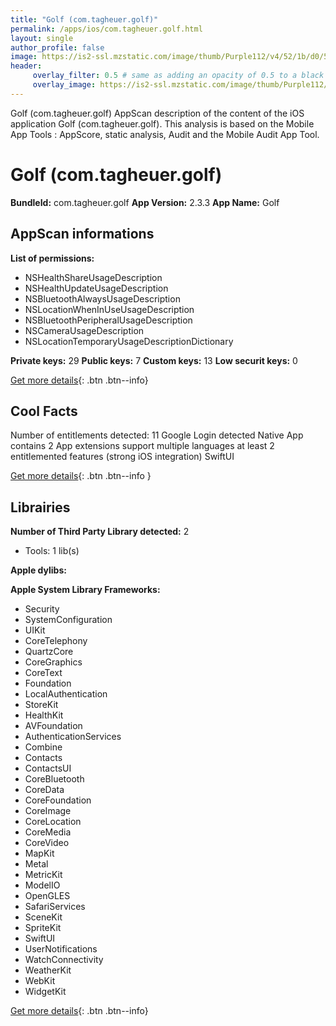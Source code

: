 ```yaml
---
title: "Golf (com.tagheuer.golf)"
permalink: /apps/ios/com.tagheuer.golf.html
layout: single
author_profile: false
image: https://is2-ssl.mzstatic.com/image/thumb/Purple112/v4/52/1b/d0/521bd040-79fa-dcb8-88f4-68011fff3a98/AppIcon-0-1x_U007emarketing-0-7-0-85-220.png/512x512bb.jpg
header: 
     overlay_filter: 0.5 # same as adding an opacity of 0.5 to a black background
     overlay_image: https://is2-ssl.mzstatic.com/image/thumb/Purple112/v4/52/1b/d0/521bd040-79fa-dcb8-88f4-68011fff3a98/AppIcon-0-1x_U007emarketing-0-7-0-85-220.png/512x512bb.jpg
---
```

Golf (com.tagheuer.golf) AppScan description of the content of the iOS application Golf (com.tagheuer.golf). This analysis is based on the Mobile App Tools : AppScore, static analysis, Audit and the Mobile Audit App Tool.

# Golf (com.tagheuer.golf)

**BundleId:** com.tagheuer.golf
**App Version:** 2.3.3
**App Name:** Golf


## AppScan informations 

**List of permissions:** 
- NSHealthShareUsageDescription
- NSHealthUpdateUsageDescription
- NSBluetoothAlwaysUsageDescription
- NSLocationWhenInUseUsageDescription
- NSBluetoothPeripheralUsageDescription
- NSCameraUsageDescription
- NSLocationTemporaryUsageDescriptionDictionary
  
  
**Private keys:** 29
**Public keys:** 7
**Custom keys:** 13
**Low securit keys:** 0
  
[Get more details](/pricing.html){: .btn .btn--info}

## Cool Facts

Number of entitlements detected: 11
Google Login detected
Native App
contains 2 App extensions
support multiple languages
at least 2 entitlemented features (strong iOS integration)
SwiftUI
  
[Get more details](/pricing.html){: .btn .btn--info }

## Librairies 
**Number of Third Party Library detected:** 2
- Tools: 1 lib(s)


**Apple dylibs:**


**Apple System Library Frameworks:**
- Security
- SystemConfiguration
- UIKit
- CoreTelephony
- QuartzCore
- CoreGraphics
- CoreText
- Foundation
- LocalAuthentication
- StoreKit
- HealthKit
- AVFoundation
- AuthenticationServices
- Combine
- Contacts
- ContactsUI
- CoreBluetooth
- CoreData
- CoreFoundation
- CoreImage
- CoreLocation
- CoreMedia
- CoreVideo
- MapKit
- Metal
- MetricKit
- ModelIO
- OpenGLES
- SafariServices
- SceneKit
- SpriteKit
- SwiftUI
- UserNotifications
- WatchConnectivity
- WeatherKit
- WebKit
- WidgetKit


  
[Get more details](/pricing.html){: .btn .btn--info}


